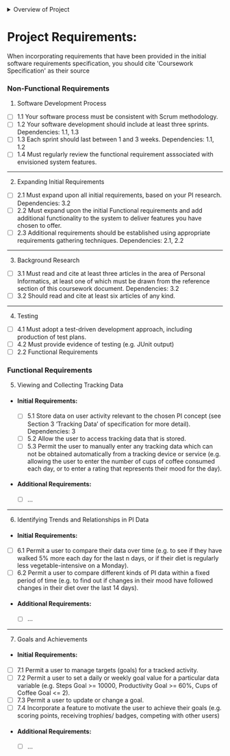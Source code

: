 <details><summary>Overview of Project</summary>
<p>

## Overview of Project:

Purpose of the assignment: Exercise and demonstrate an agile approach to the software development life cycle, with a focus on the process of production rather than functionality of software, reviewing the validity of requirements and designs as the project evolves through its lifecycle.

### The Personal Informatics software system:

The assignment is to research, specify, design, develop and test software for a personal infomatics software system with your target users as current university students, designed to help them with anything that might improve understanding and potentially improving an aspect of their habitual behaviour. Examples include:
  - Daily walking
  - Coffee consumption
  - Mood
  - Screen time
  - Cooking with fresh vegetables
Your PI system should collect more than 1 kind of data, so possible relations between kinds of PI data can be explored. 

The task will involve additional research in the domain of PI, and must involve:
  1. Articles on PI to help chose the types of habits and PI data you will gather
  2. Interviewing potential users (other students) about your PI concept
  3. Comparing existing PI systems that are related to your challenge
You are expected to compare and contrast ideas from these sources. We expect you to make use of the Computer Science subject resources linked from the University of Bath Library at http://www.bath.ac.uk/library/subjects/comp-sci/. You areexpected to adjust your understanding of your PI concept as you go from sprint to sprint, with the sprint reviews incorporating additional research members of your group have done in any of the three forms mentioned above.
  
### Following an Agile Lifecycle: Scrum
  ![ScrumDevelopmentLifecycle](https://user-images.githubusercontent.com/65113244/217248421-d1e50e7c-1cee-4d94-98b7-1a59a806c03f.png)
  - Minumum of 3 sprints
  - Use requirements specification to prioritise and select requirements for each sprint.
  - Selected requirements will form your sprint backlog, which can be broken down into tasks for your group members to complete during the sprint.
  - Each sprint should last between 1-3 weeks, and include design, implementation and testing.
  - Hold regular 'scrum' meetings during the sprint to share status and discuss issues.
  - A short informal demonstration should be given to the course tutors and discuss the outocmes of the sprint with respect to its planned backlog and tasks.!

### Programming
  - Programming in this unit is treated as a means to an end, enabling you to experience a test-driven software development lifecycle.
  - Programming ability and code structure will not be assessed as part of this assignment, but you are required to produce a testable software system.
  - You will be implementing your designs, carrying out software testing on your evolving system.
  - You can chose any platform, and any object oriented programming language
  
### 'Tracking Data' for your PI software
  - Your system can make use of any source of PI data
  - e.g. Asking users to manually enter data by responding to questions in a form presented by the UI
  - You may obtain data from sensors, e.g. Arduino components or devices like a Fitbit (using an API)
  - You are not expected to develop working interfaces with existing technologies in order to acquire 'real' data, but are encouraged to do so
  - You are welcome to mock up some tracking data to be used by your PI software, e.g. writing software to automatically generate artificial tracking data, simulating inputs from certain devices or services

  </p>
</details>

# Project Requirements:

When incorporating requirements that have been provided in the initial software requirements specification, you should cite 'Coursework Specification' as their source

### Non-Functional Requirements

1. Software Development Process
  - [ ] 1.1 Your software process must be consistent with Scrum methodology.
  - [ ] 1.2 Your software development should include at least three sprints. Dependencies: 1.1, 1.3
  - [ ] 1.3 Each sprint should last between 1 and 3 weeks.
    Dependencies: 1.1, 1.2
  - [ ] 1.4 Must regularly review the functional requirement asssociated with envisioned system features.
---------------------------------------------------------------------
2. Expanding Initial Requirements
  - [ ] 2.1 Must expand upon all initial requirements, based on your
PI research.
Dependencies: 3.2
  - [ ] 2.2 Must expand upon the initial Functional requirements
and add additional functionality to the system to deliver
features you have chosen to offer.
  - [ ] 2.3 Additional requirements should be established using
appropriate requirements gathering techniques.
Dependencies: 2.1, 2.2
---------------------------------------------------------------------
3. Background Research
  - [ ] 3.1 Must read and cite at least three articles in the area of
Personal Informatics, at least one of which must be drawn
from the reference section of this coursework document.
Dependencies: 3.2
  - [ ] 3.2 Should read and cite at least six articles of any kind. 
---------------------------------------------------------------------
4. Testing
  - [ ] 4.1 Must adopt a test-driven development approach,
including production of test plans.
  - [ ] 4.2 Must provide evidence of testing (e.g. JUnit output)
  - [ ] 2.2 Functional Requirements
### Functional Requirements

5. Viewing and Collecting Tracking Data
  - #### Initial Requirements:
    - [ ] 5.1 Store data on user activity relevant to the chosen PI
concept (see Section 3 ‘Tracking Data’ of specification for more detail).
Dependencies: 3
    - [ ] 5.2 Allow the user to access tracking data that is stored.
    - [ ] 5.3 Permit the user to manually enter any tracking data which
can not be obtained automatically from a tracking device or
service (e.g. allowing the user to enter the number of cups
of coffee consumed each day, or to enter a rating that
represents their mood for the day).
  - #### Additional Requirements:
    - [ ] ...
 ---------------------------------------------------------------------
 
6. Identifying Trends and Relationships in PI Data
  - #### Initial Requirements:
  - [ ] 6.1 Permit a user to compare their data over time (e.g. to see
if they have walked 5% more each day for the last n days,
or if their diet is regularly less vegetable-intensive on a
Monday). 
  - [ ] 6.2 Permit a user to compare different kinds of PI data within
a fixed period of time (e.g. to find out if changes in their
mood have followed changes in their diet over the last 14
days).
  - #### Additional Requirements:
      - [ ] ...

---------------------------------------------------------------------

7. Goals and Achievements
  - #### Initial Requirements:
  - [ ] 7.1 Permit a user to manage targets (goals) for a tracked
activity.
  - [ ] 7.2 Permit a user to set a daily or weekly goal value for a
particular data variable (e.g. Steps Goal >= 10000,
Productivity Goal >= 60%, Cups of Coffee Goal <= 2).
  - [ ] 7.3 Permit a user to update or change a goal.
  - [ ] 7.4 Incorporate a feature to motivate the user to achieve their
goals (e.g. scoring points, receiving trophies/ badges,
competing with other users)
  - #### Additional Requirements:
      - [ ] ...
